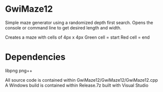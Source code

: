 # GwiMaze12

Simple maze generator using a randomized depth first search.
Opens the console or command line to get desired length and width.

Creates a maze with cells of 4px x 4px 
Green cell = start
Red cell = end

# Dependencies

libpng
png++

All source code is contained within GwiMaze12/GwiMaze12/GwiMaze12.cpp
A Windows build is contained within Release.7z built with Visual Studio
